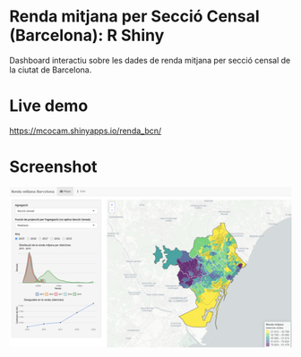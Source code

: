 # Renda mitjana per Secció Censal (Barcelona): R Shiny

Dashboard interactiu sobre les dades de renda mitjana per secció censal de la ciutat de Barcelona.

# Live demo

https://mcocam.shinyapps.io/renda_bcn/

# Screenshot

![Screenshot App](/img/screenshot.png)

